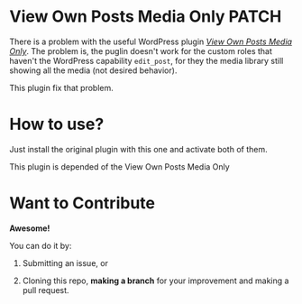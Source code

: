 # View Own Posts Media Only PATCH

There is a problem with the useful WordPress plugin _[View Own Posts Media Only](https://wordpress.org/support/plugin/view-own-posts-media-only/)_. The problem is, the puglin doesn't work for the custom roles that haven't the WordPress capability `edit_post`, for they the media library still showing all the media (not desired behavior).

This plugin fix that problem.

# How to use?

Just install the original plugin with this one and activate both of them.

This plugin is depended of the View Own Posts Media Only


# Want to Contribute

**Awesome!**

You can do it by:

1. Submitting an issue, or

2. Cloning this repo, **making a branch** for your improvement and making a pull request.

